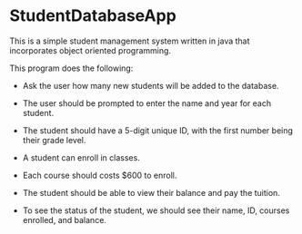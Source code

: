 # StudentDatabaseApp

This is a simple student management system written in java that incorporates object oriented programming.

This program does the following:

- Ask the user how many new students will be added to the database.

- The user should be prompted to enter the name and year for each student.

- The student should have a 5-digit unique ID, with the first number being their grade level.

- A student can enroll in classes.

- Each course should costs $600 to enroll.

- The student should be able to view their balance and pay the tuition.

- To see the status of the student, we should see their name, ID, courses enrolled, and balance.








